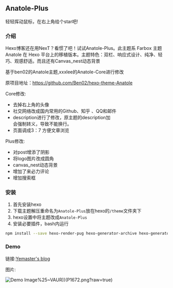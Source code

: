 ## Anatole-Plus

轻轻挥动鼠标，在右上角给个star吧!

### 介绍

Hexo博客还在用NexT？看惯了吧！试试Anatole-Plus。此主题系 Farbox 主题 Anatole 在 Hexo 平台上的移植版本。主题特色：双栏、响应式设计、纯净、轻巧、观感舒适。而且还有Canvas_nest动态背景

基于ben02的Anatole主题,xxxlee的Anatole-Core进行修改 

原项目地址：https://github.com/Ben02/hexo-theme-Anatole

Core修改:

 - 去掉右上角的头像
 - 社交网络改成国内常用的Github、知乎 、QQ和邮件
 - description进行了修改，原主题的description加<br>会强制转义，导致不能换行。
 - 页面调成3：7 方便文章浏览

Plus修改:

 - 对post增添了阴影
 - 将logo图片改成圆角
 - canvas_nest动态背景
 - 增加了来必力评论
 - 增加搜索框

### 安装

 1. 首先安装hexo
 2. 下载主题解压重命名为`Anatole-Plus`放在hexo的`/theme`文件夹下
 3. hexo设置中将主题改成`Anatole-Plus`
 4. 安装必要插件，bash内运行
 ```bash
 npm install --save hexo-render-pug hexo-generator-archive hexo-generator-tag hexo-generator-index hexo-generator-category hexo-generator-searchdb
 ```

### Demo

链接:[Yemaster's blog](https://yemaster.github.io)

图片:

![Demo Image](https://github.com/yemaster/Anatole-Plus/blob/master/PEVXO%5BVJ)%25~VAUR))(P1672.png?raw=true)
